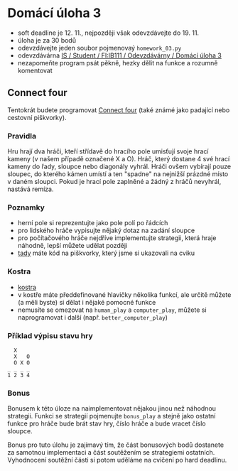 # Domácí úloha 3
* soft deadline je 12. 11., nejpozději však odevzdávejte do 19. 11.
* úloha je za 30 bodů
* odevzdávejte jeden soubor pojmenovaý `homework_03.py`
* odevzdávárna [IS / Student / FI:IB111 / Odevzdávárny / Domácí úloha 3](https://is.muni.cz/auth/el/1433/podzim2017/IB111/ode/s03/ode_hw3/)
* nezapomeňte program psát pěkně, hezky dělit na funkce a rozumně komentovat

## Connect four
Tentokrát budete programovat [Connect four](https://cs.wikipedia.org/wiki/Cestovní_piškvorky) (také známé jako padající nebo cestovní piškvorky).

### Pravidla
Hru hrají dva hráči, kteří střídavě do hracího pole umisťují svoje hrací kameny (v našem případě označené X a O). Hráč, který dostane 4 své hrací kameny do řady, sloupce nebo diagonály vyhrál. Hráči ovšem vybírají pouze sloupec, do kterého kámen umístí a ten "spadne" na nejnižší prázdné místo v daném sloupci. Pokud je hrací pole zaplněné a žádný z hráčů nevyhrál, nastává remíza.

### Poznamky
* herní pole si reprezentujte jako pole polí po řádcích
* pro lidského hráče vypisujte nějaký dotaz na zadání sloupce
* pro počítačového hráče nejdříve implementujte strategii, která hraje náhodně, lepší můžete udělat později
* [tady](https://github.com/effa/ib111/blob/master/ticTacToe.py) máte kód na piškvorky, který jsme si ukazovali na cviku

### Kostra
* [kostra](homework_03.py)
* v kostře máte předdefinované hlavičky několika funkcí, ale určitě můžete (a měli byste) si dělat i nějaké pomocné funkce
* nemusíte se omezovat na `human_play` a `computer_play`, můžete si naprogramovat i další (např. `better_computer_play`)

### Příklad výpisu stavu hry
```
  X
  X   O
  O X O
_ _ _ _
1 2 3 4
```

### Bonus
Bonusem k této úloze na naimplementovat nějakou jinou než náhodnou strategii. Funkci se strategií pojmenujte `bonus_play` a stejně jako ostatní funkce pro hráče bude brát stav hry, číslo hráče a bude vracet číslo sloupce.

Bonus pro tuto úlohu je zajímavý tím, že část bonusových bodů dostanete za samotnou implementaci a část soutěžením se strategiemi ostatních. Vyhodnocení soutěžní části si potom uděláme na cvičení po hard deadlinu.
